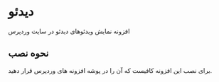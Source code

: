# دیدئو

افزونه نمایش ویدئوهای دیدئو در سایت وردپرس

## نحوه نصب

برای نصب این افزونه کافیست که آن را در پوشه افزونه های وردپرس قرار دهید.

